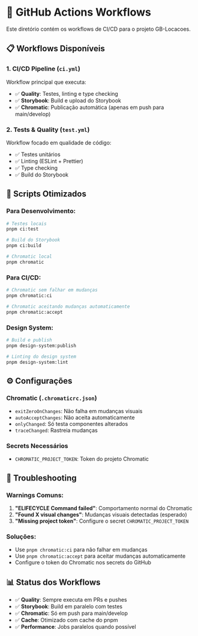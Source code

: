 # 🔄 GitHub Actions Workflows

Este diretório contém os workflows de CI/CD para o projeto GB-Locacoes.

## 📋 Workflows Disponíveis

### 1. **CI/CD Pipeline** (`ci.yml`)

Workflow principal que executa:

- ✅ **Quality**: Testes, linting e type checking
- ✅ **Storybook**: Build e upload do Storybook
- ✅ **Chromatic**: Publicação automática (apenas em push para main/develop)

### 2. **Tests & Quality** (`test.yml`)

Workflow focado em qualidade de código:

- ✅ Testes unitários
- ✅ Linting (ESLint + Prettier)
- ✅ Type checking
- ✅ Build do Storybook

## 🚀 Scripts Otimizados

### **Para Desenvolvimento:**

```bash
# Testes locais
pnpm ci:test

# Build do Storybook
pnpm ci:build

# Chromatic local
pnpm chromatic
```

### **Para CI/CD:**

```bash
# Chromatic sem falhar em mudanças
pnpm chromatic:ci

# Chromatic aceitando mudanças automaticamente
pnpm chromatic:accept
```

### **Design System:**

```bash
# Build e publish
pnpm design-system:publish

# Linting do design system
pnpm design-system:lint
```

## ⚙️ Configurações

### **Chromatic** (`.chromaticrc.json`)

- `exitZeroOnChanges`: Não falha em mudanças visuais
- `autoAcceptChanges`: Não aceita automaticamente
- `onlyChanged`: Só testa componentes alterados
- `traceChanged`: Rastreia mudanças

### **Secrets Necessários**

- `CHROMATIC_PROJECT_TOKEN`: Token do projeto Chromatic

## 🔧 Troubleshooting

### **Warnings Comuns:**

1. **"ELIFECYCLE Command failed"**: Comportamento normal do Chromatic
2. **"Found X visual changes"**: Mudanças visuais detectadas (esperado)
3. **"Missing project token"**: Configure o secret `CHROMATIC_PROJECT_TOKEN`

### **Soluções:**

- Use `pnpm chromatic:ci` para não falhar em mudanças
- Use `pnpm chromatic:accept` para aceitar mudanças automaticamente
- Configure o token do Chromatic nos secrets do GitHub

## 📊 Status dos Workflows

- ✅ **Quality**: Sempre executa em PRs e pushes
- ✅ **Storybook**: Build em paralelo com testes
- ✅ **Chromatic**: Só em push para main/develop
- ✅ **Cache**: Otimizado com cache do pnpm
- ✅ **Performance**: Jobs paralelos quando possível
